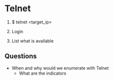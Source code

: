 # Telnet

1) $ telnet <target_ip>

2) Login

3) List what is available

## Questions
- When and why would we enumerate with Telnet
    - What are the indicators